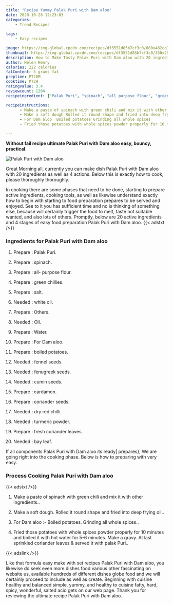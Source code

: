 ```yaml
---
title: "Recipe Yummy Palak Puri with Dam aloo"
date: 2020-10-28 12:23:03
categories:
    - Trend Recipes
    
tags:
    - Easy recipes

image: https://img-global.cpcdn.com/recipes/df3551d85b7cf3c0/680x482cq70/palak-puri-with-dam-aloo-recipe-main-photo.jpg
thumbnail: https://img-global.cpcdn.com/recipes/df3551d85b7cf3c0/350x250cq70/palak-puri-with-dam-aloo-recipe-main-photo.jpg
description: How to Make Tasty Palak Puri with Dam aloo with 20 ingredients and 4 stages of easy cooking.
author: Helen Henry
calories: 222 calories
fatContent: 5 grams fat
preptime: PT28M
cooktime: PT2H
ratingvalue: 3.4
reviewcount: 1204
recipeingredient: ["Palak Puri", "spinach", "all purpose flour", "green chillies", "salt", "white oil", "Others", "Oil", "Water", "For Dam aloo", "boiled potatoes", "fennel seeds", "fenugreek seeds", "cumin seeds", "cardamon", "coriander seeds", "dry red chilli", "turmeric powder", "fresh coriander leaves", "bay leaf"]

recipeinstructions: 
      - Make a paste of spinach with green chili and mix it with other ingredients 
      - Make a soft dough Rolled it round shape and fried into deep frying oil 
      - For Dam aloo  Boiled potatoes Grinding all whole spices 
      - Fried those potatoes with whole spices powder properly for 10 minutes and boiled it with hot water for 56 minutes Make a gravy At last sprinkled coriander leaves  served it with palak Puri

---
```




**Without fail recipe ultimate Palak Puri with Dam aloo easy, bouncy, practical**. 


![Palak Puri with Dam aloo](https://img-global.cpcdn.com/recipes/df3551d85b7cf3c0/680x482cq70/palak-puri-with-dam-aloo-recipe-main-photo.jpg "Palak Puri with Dam aloo")




Great Morning all, currently you can make dish Palak Puri with Dam aloo with 20 ingredients as well as 4 actions. Below this is exactly how to cook, please thoroughly thoroughly.

In cooking there are some phases that need to be done, starting to prepare active ingredients, cooking tools, as well as likewise understand exactly how to begin with starting to food preparation prepares to be served and enjoyed. See to it you has sufficient time and no is thinking of something else, because will certainly trigger the food to melt, taste not suitable wanted, and also lots of others. Promptly, below are 20 active ingredients and 4 stages of easy food preparation Palak Puri with Dam aloo.
{{< adstxt />}}

### Ingredients for Palak Puri with Dam aloo


1. Prepare  : Palak Puri.

1. Prepare  : spinach.

1. Prepare  : all- purpose flour.

1. Prepare  : green chillies.

1. Prepare  : salt.

1. Needed  : white oil.

1. Prepare  : Others.

1. Needed  : Oil.

1. Prepare  : Water.

1. Prepare  : For Dam aloo.

1. Prepare  : boiled potatoes.

1. Needed  : fennel seeds.

1. Needed  : fenugreek seeds.

1. Needed  : cumin seeds.

1. Prepare  : cardamon.

1. Prepare  : coriander seeds.

1. Needed  : dry red chilli.

1. Needed  : turmeric powder.

1. Prepare  : fresh coriander leaves.

1. Needed  : bay leaf.



If all components Palak Puri with Dam aloo its ready| prepares}, We are going right into the cooking phase. Below is how to preparing with very easy.

### Process Cooking Palak Puri with Dam aloo

{{< adstxt />}}


1. Make a paste of spinach with green chili and mix it with other ingredients..



1. Make a soft dough. Rolled it round shape and fried into deep frying oil..



1. For Dam aloo :- Boiled potatoes. Grinding all whole spices..



1. Fried those potatoes with whole spices powder properly for 10 minutes and boiled it with hot water for 5-6 minutes. Make a gravy. At last sprinkled coriander leaves &amp; served it with palak Puri..





{{< adslink />}}

Like that formula easy make with set recipes Palak Puri with Dam aloo, you likewise do seek even more dishes food various other fascinating on website us, available hundreds of different dishes globe food and we will certainly proceed to include as well as create. Beginning with cuisine healthy and balanced simple, yummy, and healthy to cuisine fatty, hard, spicy, wonderful, salted acid gets on our web page. Thank you for reviewing the ultimate recipe Palak Puri with Dam aloo.
